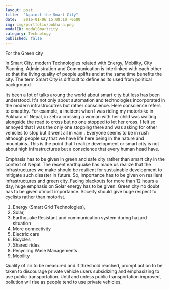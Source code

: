 ```yaml
---
layout: post
title:  "Against the Smart City"
date:   2016-01-06 15:08:10 -0500
img: img/portfolio/pokhara.png
modalID: modalSmartcity
category: Technology
published: false
---
```

For the Green city

In Smart City, modern Technologies related with Energy, Mobility, City Planning, Administration and Communication is interlinked with each other so that the living quality of people uplifts and at the same time benefits the city. 
The term Smart City is difficult to define as its used from political background

Its been a lot of talks aroung the world about smart city but less has been understood. It's not only about automation and technologies incorporated in the modern infrastrucutres but rather conscience. Here conscience refers to emapthy. For example, a incident when I was riding my motorbike in Pokhara of Nepal, in zebra crossing a woman with her child was waiting alongside the road to cross but no one stopped to let her cross. I felt so annoyed that I was the only one stopping there and was asking for other vehicles to stop but it went all in vain . Everyone seems to be in rush although people say that we have life here being in the nature and mountains. This is the point that I realize development or smart city is not about high infrastructures but a conscience that every human head have. 

Emphasis has to be given in green and safe city rather than smart city in the context of Nepal. The recent earthquake has made us realize that the infrastructures we make should be resilient for sustainable development to mitigate such disaster in future. So, importance has to be given on resilient infrastructures and green city. Facing blackouts for more than 12 hours a day, huge emphasis on Solar energy has to be given. Green city no doubt has to be given utmost importance. Soceity should give huge respect to cyclists rather than motorist. 

1.  Energy (Smart Grid Technologies),
2.  Solar, 
3.  Earthquake Resistant and communication system during hazard situation
4.  More connectivity
5. Electric cars
6. Bicycles
7. Shared rides
8. Recycling Wase Managements 
9.  Mobility

Quality of air to be measured and if threshold reached, prompt action to be taken to discourage private vehicle users subsidizing and emphasizing to use public transportation. Until and unless public transportation improved, pollution wil rise as people tend to use private vehicles. 
